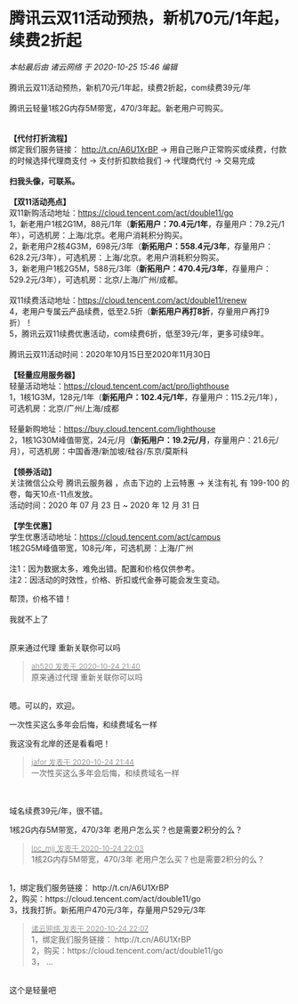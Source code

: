 # 腾讯云双11活动预热，新机70元/1年起，续费2折起


<i class="pstatus"> 本帖最后由 诸云网络 于 2020-10-25 15:46 编辑 </i><br />
<br />
腾讯云双11活动预热，新机70元/1年起，续费2折起，com续费39元/年<br />
<br />
腾讯云轻量1核2G内存5M带宽，470/3年起。新老用户可购买。<br />
<br />
<img id="aimg_Hnrsd" onclick="zoom(this, this.src, 0, 0, 0)" class="zoom" src="https://i.loli.net/2020/10/24/Qy5Dl2LT3ijWsXf.jpg" onmouseover="img_onmouseoverfunc(this)" onload="thumbImg(this)" border="0" alt="" /><br />
<br />
<strong>【代付打折流程】</strong><br />
绑定我们服务链接： http://t.cn/A6U1XrBP -&gt; 用自己账户正常购买或续费，付款的时候选择代理商支付 -&gt; 支付折扣款给我们 -&gt; 代理商代付 -&gt; 交易完成<br />
<br />
<strong>扫我头像，可联系。</strong><br />
<br />
<strong>【双11活动亮点】</strong><br />
双11新购活动地址：https://cloud.tencent.com/act/double11/go<br />
1，新老用户1核2G1M，88元/1年（<strong>新拓用户：70.4元/1年</strong>，存量用户：79.2元/1年），可选机房：上海/北京。老用户消耗积分购买。<br />
2，新老用户2核4G3M，698元/3年（<strong>新拓用户：558.4元/3年</strong>，存量用户：628.2元/3年），可选机房：上海/北京。老用户消耗积分购买。<br />
3，新老用户1核2G5M，588元/3年（<strong>新拓用户：470.4元/3年</strong>，存量用户：529.2元/3年），可选机房：北京/上海/广州/成都。<br />
<br />
双11续费活动地址：https://cloud.tencent.com/act/double11/renew<br />
4，老用户专属云产品续费，低至2.5折（<strong>新拓用户再打8折</strong>，存量用户再打9折）！<br />
5，腾讯云双11续费优惠活动，com续费6折，低至39元/年，更多可续9年。<br />
<br />
腾讯云双11活动时间：2020年10月15日至2020年11月30日<br />
<br />
<strong>【轻量应用服务器】</strong><br />
轻量活动地址：https://cloud.tencent.com/act/pro/lighthouse<br />
1，1核1G3M，128元/1年（<strong>新拓用户：102.4元/1年</strong>，存量用户：115.2元/1年），可选机房：北京/广州/上海/成都<br />
<br />
轻量新购地址：https://buy.cloud.tencent.com/lighthouse<br />
2，1核1G30M峰值带宽，24元/月（<strong>新拓用户：19.2元/月</strong>，存量用户：21.6元/月），可选机房：中国香港/新加坡/硅谷/东京/莫斯科<br />
<br />
<strong>【领券活动】</strong><br />
关注微信公众号 腾讯云服务器 ，点击下边的 上云特惠 -&gt; 关注有礼 有 199-100 的卷，每天10点-11点发放。<br />
活动时间：2020 年 07 月 23 日 ~ 2020 年 12 月 31 日<br />
<br />
<strong>【学生优惠】</strong><br />
学生优惠活动地址：https://cloud.tencent.com/act/campus<br />
1核2G5M峰值带宽，108元/年，可选机房：上海/广州<br />
<br />
注1：因为数据太多，难免出错。配置和价格仅供参考。<br />
注2：因活动的时效性，价格、折扣或代金券可能会发生变动。

帮顶，价格不错！<br />
<br />
我就不上了<br />
<br />
<img src="static/image/smiley/default/lol.gif" smilieid="12" border="0" alt="" /><img src="static/image/smiley/default/lol.gif" smilieid="12" border="0" alt="" /><img src="static/image/smiley/default/lol.gif" smilieid="12" border="0" alt="" />

原来通过代理 重新关联你可以吗

<div class="quote"><blockquote><font size="2"><a href="https://www.hostloc.com/forum.php?mod=redirect&amp;goto=findpost&amp;pid=9347783&amp;ptid=758110" target="_blank"><font color="#999999">ah520 发表于 2020-10-24 21:40</font></a></font><br />
原来通过代理 重新关联你可以吗</blockquote></div><br />
嗯。可以的，欢迎。

一次性买这么多年会后悔，和续费域名一样<img src="static/image/smiley/yct/014.gif" smilieid="45" border="0" alt="" />

我这没有北岸的还是看看吧！<img id="aimg_a2Hm8" onclick="zoom(this, this.src, 0, 0, 0)" class="zoom" src="https://cdn.jsdelivr.net/gh/hishis/forum-master/public/images/patch.gif" onmouseover="img_onmouseoverfunc(this)" onload="thumbImg(this)" border="0" alt="" />

<div class="quote"><blockquote><font size="2"><a href="https://www.hostloc.com/forum.php?mod=redirect&amp;goto=findpost&amp;pid=9347816&amp;ptid=758110" target="_blank"><font color="#999999">jafor 发表于 2020-10-24 21:44</font></a></font><br />
一次性买这么多年会后悔，和续费域名一样</blockquote></div><br />
<br />
域名续费39元/年，很不错。

1核2G内存5M带宽，470/3年 老用户怎么买？也是需要2积分的么？

<div class="quote"><blockquote><font size="2"><a href="https://www.hostloc.com/forum.php?mod=redirect&amp;goto=findpost&amp;pid=9347908&amp;ptid=758110" target="_blank"><font color="#999999">loc_mjj 发表于 2020-10-24 22:03</font></a></font><br />
1核2G内存5M带宽，470/3年 老用户怎么买？也是需要2积分的么？</blockquote></div><br />
1，绑定我们服务链接： http://t.cn/A6U1XrBP<br />
2，购买：https://cloud.tencent.com/act/double11/go<br />
3，找我打折。新拓用户470元/3年，存量用户529元/3年

<div class="quote"><blockquote><font size="2"><a href="https://www.hostloc.com/forum.php?mod=redirect&amp;goto=findpost&amp;pid=9347936&amp;ptid=758110" target="_blank"><font color="#999999">诸云网络 发表于 2020-10-24 22:07</font></a></font><br />
1，绑定我们服务链接： http://t.cn/A6U1XrBP<br />
2，购买：https://cloud.tencent.com/act/double11/go<br />
3， ...</blockquote></div><br />
这个是轻量吧
